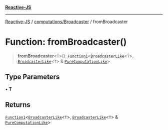 [**Reactive-JS**](../../../README.md)

***

[Reactive-JS](../../../README.md) / [computations/Broadcaster](../README.md) / fromBroadcaster

# Function: fromBroadcaster()

> **fromBroadcaster**\<`T`\>(): [`Function1`](../../../functions/type-aliases/Function1.md)\<[`BroadcasterLike`](../../interfaces/BroadcasterLike.md)\<`T`\>, [`BroadcasterLike`](../../interfaces/BroadcasterLike.md)\<`T`\> & [`PureComputationLike`](../../interfaces/PureComputationLike.md)\>

## Type Parameters

• **T**

## Returns

[`Function1`](../../../functions/type-aliases/Function1.md)\<[`BroadcasterLike`](../../interfaces/BroadcasterLike.md)\<`T`\>, [`BroadcasterLike`](../../interfaces/BroadcasterLike.md)\<`T`\> & [`PureComputationLike`](../../interfaces/PureComputationLike.md)\>
